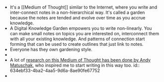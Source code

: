 - It's a [[Medium of Thought]] similar to the Internet, where you write and inter-connect notes in a non-hierarchical way. It's called a garden because the notes are tended and evolve over time as you accrue knowledge.
- A Digital Knowledge Garden empowers you to write non-linearly. You can make small notes on topics you are interested on, interconnect them with all your existing knowledge. And patterns of connection start forming that can be used to create outlines that just link to notes.
- Everyone has they own gardening style.
-
- A lot of [research on this Medium of Thought has been done by Andy Matuschak](https://notes.andymatuschak.org/z4SDCZQeRo4xFEQ8H4qrSqd68ucpgE6LU155C?stackedNotes=z3PBVkZ2SvsAgFXkjHsycBeyS6Cw1QXf7kcD8), who inspired me to start writing in this way too.
  id:: 634ebf33-4ba2-4aa5-9d6a-8ae90fe67752
-